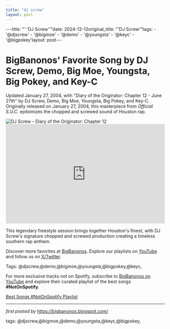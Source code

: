 ```yaml
---
title: "dj screw"
layout: post
---
```

---title: "' 'DJ Screw''"date: 2024-12-12original_title: "'DJ Screw'"tags:  - '@djscrew'  - '@bigmoe'  - '@demo'  - '@youngsta'  - '@keyc'  - '@bigpokey'layout: post---<!-- Post Title --><h1 >BigBanonos' Favorite Song by DJ Screw, Demo, Big Moe, Youngsta, Big Pokey, and Key-C</h1> <!-- Introductory Text --><p >Updated January 27, 2004, with "Diary of the Originator: Chapter 12 - June 27th" by DJ Screw, Demo, Big Moe, Youngsta, Big Pokey, and Key-C. Originally released on January 27, 2004, this masterpiece from *Official S.U.C.* epitomizes the chopped and screwed sound of Houston rap.</p> <!-- Featured Image --><div > <img src="https://img.texasmonthly.com/2022/09/dj-screw-slow-life-texas-feat.jpg?auto=compress&crop=faces&fit=fit&fm=pjpg&ixlib=php-3.3.1&q=45" alt="DJ Screw - Diary of the Originator: Chapter 12" /></div> <!-- YouTube Video Embed --><div > <iframe width="100%" height="315" src="https://www.youtube.com/embed/Jpi-WgivrQY" title="DJ Screw - June 27th (Freestyle 1) Feat. Big Moe, Bird, Demo & Key-C" frameborder="0" allow="accelerometer; autoplay; clipboard-write; encrypted-media; gyroscope; picture-in-picture; web-share" referrerpolicy="strict-origin-when-cross-origin" allowfullscreen></iframe></div> <!-- Song Information --><div > <p>This legendary freestyle session brings together Houston's finest, with DJ Screw's signature chopped and screwed production creating a timeless southern rap anthem.</p></div> <!-- Footer Links --><div > <p>Discover more favorites at <a href="https://bigbanonos.blogspot.com/" target="_blank">BigBanonos</a>. Explore our playlists on <a href="https://www.youtube.com/@BigBanonos" target="_blank">YouTube</a> and follow us on <a href="https://x.com/bigbanonos" target="_blank">X/Twitter</a>.</p></div> <!-- Tags --><p >Tags: @djscrew,@demo,@bigmoe,@youngsta,@bigpokey,@keyc,</p><!--Subscribe and Playlist Links--><div>    <p>For more exclusive tracks not on Spotify, subscribe to <a href="https://www.youtube.com/@BigBanonos" target="_blank">BigBanonos on YouTube</a> and explore their curated playlist of the best songs <strong>#NotOnSpotify</strong>.</p>    <p><a href="https://www.youtube.com/playlist?list=PLtuNtuTatqI0kFahUCbtbfenC_ET5O_tr" target="_blank">Best Songs #NotOnSpotify Playlist<br /></a></p></div><hr /><p><em>first posted by</em> <a href="https://bigbanonos.blogspot.com/" rel="noopener" target="_new">https://bigbanonos.blogspot.com/</a></p><p>tags: @djscrew,@bigmoe,@demo,@youngsta,@keyc,@bigpokey,</p>